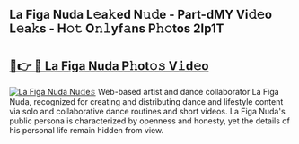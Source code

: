 ## La Figa Nuda L𝚎a𝚔ed N𝚞𝚍e - Part-dMY Vi𝚍𝚎o L𝚎a𝚔s - H𝚘𝚝 O𝚗𝚕yf𝚊ns P𝚑𝚘tos 2Ip1T

# <h2><a href="http://kfc1cpa.oniu.top/?m=La+Figa+Nuda">🔗👉 🔴 La Figa Nuda P𝚑ot𝚘𝚜 V𝚒d𝚎o</a></h2>

[![La Figa Nuda Nu𝚍e𝚜](https://i.imgur.com/0qMVB7G.gif)](http://kfc1cpa.oniu.top/?m=La+Figa+Nuda)
Web-based artist and dance collaborator La Figa Nuda, recognized for creating and distributing dance and lifestyle content via solo and collaborative dance routines and short videos. La Figa Nuda's public persona is characterized by openness and honesty, yet the details of his personal life remain hidden from view.  
